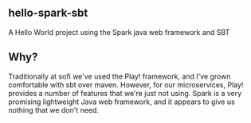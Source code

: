 ## hello-spark-sbt
A Hello World project using the Spark java web framework and SBT

## Why?
Traditionally at sofi we've used the Play! framework, and I've grown comfortable with sbt over maven. However, for our microservices, Play! provides a number of features that we're just not using. Spark is a very promising lightweight Java web framework, and it appears to give us nothing that we don't need.

